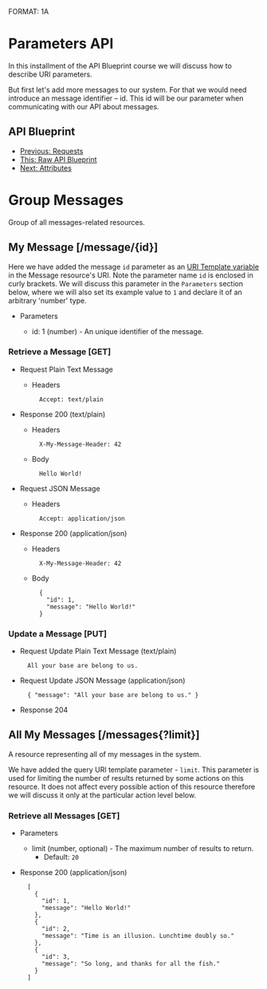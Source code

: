 FORMAT: 1A

# Parameters API
In this installment of the API Blueprint course we will discuss how to describe URI parameters.

But first let's add more messages to our system. For that we would need introduce an message identifier – id. This id will be our parameter when communicating with our API about messages.

## API Blueprint
+ [Previous: Requests](06.%20Requests.md)
+ [This: Raw API Blueprint](https://raw.github.com/apiaryio/api-blueprint/master/examples/07.%20Parameters.md)
+ [Next: Attributes](08.%20Attributes.md)

# Group Messages
Group of all messages-related resources.

## My Message [/message/{id}]
Here we have added the message `id` parameter as an [URI Template variable](http://tools.ietf.org/html/rfc6570) in the Message resource's URI.
Note the parameter name `id` is enclosed in curly brackets. We will discuss this parameter in the `Parameters` section below, where we will also set its example value to `1` and declare it of an arbitrary 'number' type.

+ Parameters

    + id: 1 (number) - An unique identifier of the message.

### Retrieve a Message [GET]

+ Request Plain Text Message

    + Headers

            Accept: text/plain

+ Response 200 (text/plain)

    + Headers

            X-My-Message-Header: 42

    + Body

            Hello World!

+ Request JSON Message

    + Headers

            Accept: application/json

+ Response 200 (application/json)

    + Headers

            X-My-Message-Header: 42

    + Body

            {
              "id": 1,
              "message": "Hello World!"
            }

### Update a Message [PUT]

+ Request Update Plain Text Message (text/plain)

        All your base are belong to us.

+ Request Update JSON Message (application/json)

        { "message": "All your base are belong to us." }

+ Response 204

## All My Messages [/messages{?limit}]
A resource representing all of my messages in the system.

We have added the query URI template parameter - `limit`. This parameter is used for limiting the number of results returned by some actions on this resource. It does not affect every possible action of this resource therefore we will discuss it only at the particular action level below.

### Retrieve all Messages [GET]

+ Parameters

    + limit (number, optional) - The maximum number of results to return.
        + Default: `20`

+ Response 200 (application/json)

        [
          {
            "id": 1,
            "message": "Hello World!"
          },
          {
            "id": 2,
            "message": "Time is an illusion. Lunchtime doubly so."
          },
          {
            "id": 3,
            "message": "So long, and thanks for all the fish."
          }
        ]
